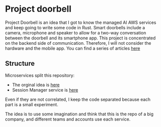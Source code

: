 # Project doorbell

Project Doorbell is an idea that I got to know the managed AI AWS services and keep going to write some code in Rust.
Smart doorbells include a camera, microphone and speaker to allow for a two-way conversation between the doorbell and its smartphone app.
This project is concentrated on the backend side of communication. Therefore, I will not consider the hardware and the mobile app.
You can find a series of articles [here](https://dfrasca.hashnode.dev/series/project-doorbell)

## Structure ##

Microservices split this repository:

* The orginal idea is [here](https://github.com/ymwjbxxq/rust_doorbell/tree/main/services/v1)
* Session Manager service is [here](https://github.com/ymwjbxxq/rust_doorbell/tree/main/services/session-manager)

Even if they are not correlated, I keep the code separated because each part is a small experiment.

The idea is to use some imagination and think that this is the repo of a big company, and different teams and accounts use each service.
